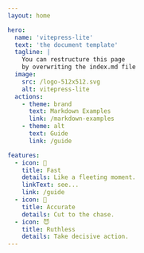 ```yaml
---
layout: home

hero:
  name: 'vitepress-lite'
  text: 'the document template'
  tagline: |
    You can restructure this page
    by overwriting the index.md file
  image:
    src: /logo-512x512.svg
    alt: vitepress-lite
  actions:
    - theme: brand
      text: Markdown Examples
      link: /markdown-examples
    - theme: alt
      text: Guide
      link: /guide

features:
  - icon: 🚀
    title: Fast
    details: Like a fleeting moment.
    linkText: see...
    link: /guide
  - icon: 🎯
    title: Accurate
    details: Cut to the chase.
  - icon: 😈
    title: Ruthless
    details: Take decisive action.
---
```


